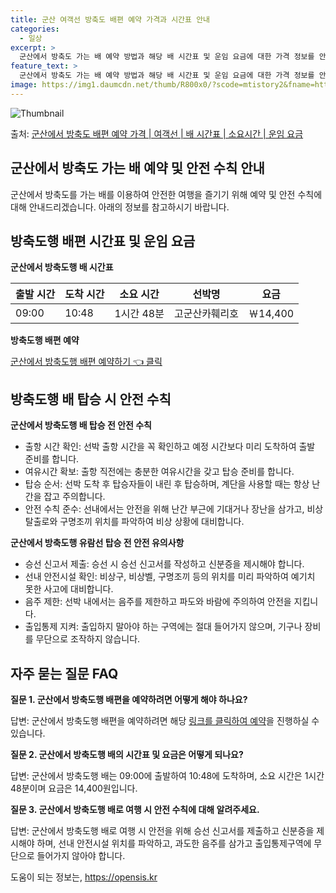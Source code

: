 ```yaml
---
title: 군산 여객선 방축도 배편 예약 가격과 시간표 안내
categories:
  - 일상
excerpt: >
  군산에서 방축도 가는 배 예약 방법과 해당 배 시간표 및 운임 요금에 대한 가격 정보를 안내 드리겠습니다. 안전하고 재밋는 방축도행 여행을 위해 아래 정보 참고하시기 바랍니다. 방축도행 배편 예약하기 👈 클릭군산에서 방축도행 배 시간표출발 시간도착 시간소요 시간선박명요금09:0010:481시간 48분고군산카훼리호14,400원방축도행 배편 예약하기 👈 클릭군산에서 방축도행 여객선 탑승 시 이용수칙군산에서 방축도행 배를 탑승하기 전 꼭 지켜야 할 안전 수칙들이 있습니다. 1. 출항 시간 확인 선박 출항 시간을 꼭 확인해 주세요. 예정 시간보다 미리 도착하여 혼잡을 피하고 출발 준비를 합니다. 2. 여유시간 확보 출항 직전에는 매표소로 가서 충분한 여유시간을 갖고 탑승 준비를 합니다. 3. 탑승 순서 선박이 ..
feature_text: >
  군산에서 방축도 가는 배 예약 방법과 해당 배 시간표 및 운임 요금에 대한 가격 정보를 안내 드리겠습니다. 안전하고 재밋는 방축도행 여행을 위해 아래 정보 참고하시기 바랍니다. 방축도행 배편 예약하기 👈 클릭군산에서 방축도행 배 시간표출발 시간도착 시간소요 시간선박명요금09:0010:481시간 48분고군산카훼리호14,400원방축도행 배편 예약하기 👈 클릭군산에서 방축도행 여객선 탑승 시 이용수칙군산에서 방축도행 배를 탑승하기 전 꼭 지켜야 할 안전 수칙들이 있습니다. 1. 출항 시간 확인 선박 출항 시간을 꼭 확인해 주세요. 예정 시간보다 미리 도착하여 혼잡을 피하고 출발 준비를 합니다. 2. 여유시간 확보 출항 직전에는 매표소로 가서 충분한 여유시간을 갖고 탑승 준비를 합니다. 3. 탑승 순서 선박이 ..
image: https://img1.daumcdn.net/thumb/R800x0/?scode=mtistory2&fname=https%3A%2F%2Fblog.kakaocdn.net%2Fdn%2Fbt4A08%2FbtsHCtMt9B8%2FgckKwhwLdOzSzI8kdo32VK%2Fimg.webp
---
```


![Thumbnail](https://img1.daumcdn.net/thumb/R800x0/?scode=mtistory2&fname=https%3A%2F%2Fblog.kakaocdn.net%2Fdn%2Fbt4A08%2FbtsHCtMt9B8%2FgckKwhwLdOzSzI8kdo32VK%2Fimg.webp)

<p>출처: <a href="https://opensis.kr/entry/%EA%B5%B0%EC%82%B0%EC%97%90%EC%84%9C-%EB%B0%A9%EC%B6%95%EB%8F%84-%EB%B0%B0%ED%8E%B8-%EC%98%88%EC%95%BD-%EA%B0%80%EA%B2%A9-%EC%97%AC%EA%B0%9D%EC%84%A0-%EB%B0%B0-%EC%8B%9C%EA%B0%84%ED%91%9C-%EC%86%8C%EC%9A%94%EC%8B%9C%EA%B0%84-%EC%9A%B4%EC%9E%84-%EC%9A%94%EA%B8%88" rel="dofollow">군산에서 방축도 배편 예약 가격 | 여객선 | 배 시간표 | 소요시간 | 운임 요금</a> </p>

## 군산에서 방축도 가는 배 예약 및 안전 수칙 안내

군산에서 방축도를 가는 배를 이용하여 안전한 여행을 즐기기 위해 예약 및 안전 수칙에 대해 안내드리겠습니다. 아래의 정보를 참고하시기
바랍니다.

## 방축도행 배편 시간표 및 운임 요금

**군산에서 방축도행 배 시간표**

**출발 시간** | **도착 시간** | **소요 시간** | **선박명** | **요금**  
---|---|---|---|---  
09:00 | 10:48 | 1시간 48분 | 고군산카훼리호 | ￦14,400  
  
**방축도행 배편 예약**

[군산에서 방축도행 배편 예약하기 👈 클릭](예약링크)

## 방축도행 배 탑승 시 안전 수칙

**군산에서 방축도행 배 탑승 전 안전 수칙**

  * 출항 시간 확인: 선박 출항 시간을 꼭 확인하고 예정 시간보다 미리 도착하여 출발 준비를 합니다.
  * 여유시간 확보: 출항 직전에는 충분한 여유시간을 갖고 탑승 준비를 합니다.
  * 탑승 순서: 선박 도착 후 탑승자들이 내린 후 탑승하며, 계단을 사용할 때는 항상 난간을 잡고 주의합니다.
  * 안전 수칙 준수: 선내에서는 안전을 위해 난간 부근에 기대거나 장난을 삼가고, 비상 탈출로와 구명조끼 위치를 파악하여 비상 상황에 대비합니다.

**군산에서 방축도행 유람선 탑승 전 안전 유의사항**

  * 승선 신고서 제출: 승선 시 승선 신고서를 작성하고 신분증을 제시해야 합니다.
  * 선내 안전시설 확인: 비상구, 비상벨, 구명조끼 등의 위치를 미리 파악하여 예기치 못한 사고에 대비합니다.
  * 음주 제한: 선박 내에서는 음주를 제한하고 파도와 바람에 주의하여 안전을 지킵니다.
  * 출입통제 지켜: 출입하지 말아야 하는 구역에는 절대 들어가지 않으며, 기구나 장비를 무단으로 조작하지 않습니다.

## 자주 묻는 질문 FAQ

**질문 1. 군산에서 방축도행 배편을 예약하려면 어떻게 해야 하나요?**

답변: 군산에서 방축도행 배편을 예약하려면 해당 [링크를 클릭하여 예약](예약링크)을 진행하실 수 있습니다.

**질문 2. 군산에서 방축도행 배의 시간표 및 요금은 어떻게 되나요?**

답변: 군산에서 방축도행 배는 09:00에 출발하여 10:48에 도착하며, 소요 시간은 1시간 48분이며 요금은 14,400원입니다.

**질문 3. 군산에서 방축도행 배로 여행 시 안전 수칙에 대해 알려주세요.**

답변: 군산에서 방축도행 배로 여행 시 안전을 위해 승선 신고서를 제출하고 신분증을 제시해야 하며, 선내 안전시설 위치를 파악하고, 과도한
음주를 삼가고 출입통제구역에 무단으로 들어가지 않아야 합니다.



 

도움이 되는 정보는, <a href="https://opensis.kr" rel="dofollow">https://opensis.kr</a>



